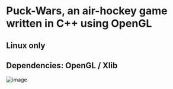 # Puck-Wars, an air-hockey game written in C++ using OpenGL

## Linux only
## Dependencies: OpenGL / Xlib

![image](https://github.com/btylerw/Puck-Wars/assets/107960406/29688d3f-c4e5-492d-8f47-e1a110897d91)
